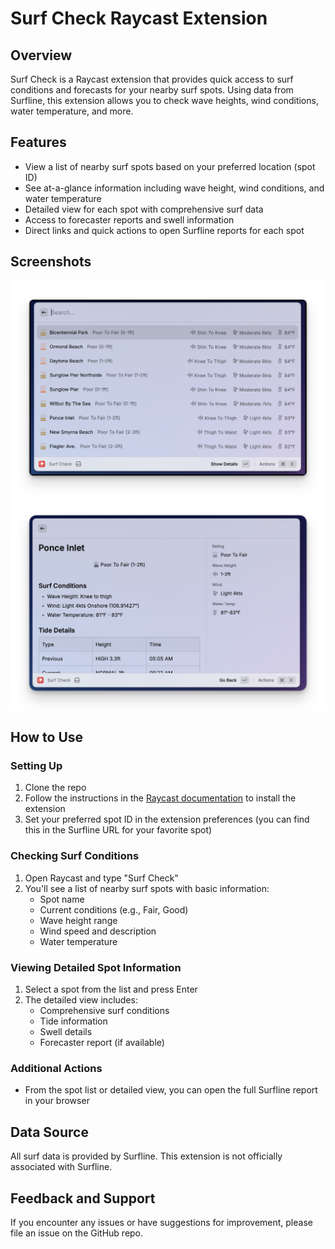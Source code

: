 # Surf Check Raycast Extension

## Overview

Surf Check is a Raycast extension that provides quick access to surf conditions and forecasts for your nearby surf spots. Using data from Surfline, this extension allows you to check wave heights, wind conditions, water temperature, and more.

## Features

- View a list of nearby surf spots based on your preferred location (spot ID)
- See at-a-glance information including wave height, wind conditions, and water temperature
- Detailed view for each spot with comprehensive surf data
- Access to forecaster reports and swell information
- Direct links and quick actions to open Surfline reports for each spot

## Screenshots

![List View](./assets/list.png)
![Detailed View](./assets/detailed.png)

## How to Use

### Setting Up

1. Clone the repo
2. Follow the instructions in the [Raycast documentation](https://manual.raycast.com/extensions/build-an-extension) to install the extension
3. Set your preferred spot ID in the extension preferences (you can find this in the Surfline URL for your favorite spot)

### Checking Surf Conditions

1. Open Raycast and type "Surf Check"
2. You'll see a list of nearby surf spots with basic information:
   - Spot name
   - Current conditions (e.g., Fair, Good)
   - Wave height range
   - Wind speed and description
   - Water temperature

### Viewing Detailed Spot Information

1. Select a spot from the list and press Enter
2. The detailed view includes:
   - Comprehensive surf conditions
   - Tide information
   - Swell details
   - Forecaster report (if available)

### Additional Actions

- From the spot list or detailed view, you can open the full Surfline report in your browser

## Data Source

All surf data is provided by Surfline. This extension is not officially associated with Surfline.

## Feedback and Support

If you encounter any issues or have suggestions for improvement, please file an issue on the GitHub repo.
